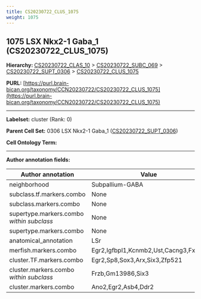 ```yaml
---
title: CS20230722_CLUS_1075
weight: 1075
---
```

## 1075 LSX Nkx2-1 Gaba_1 (CS20230722_CLUS_1075)
<b>Hierarchy: </b>
[CS20230722_CLAS_10](../CS20230722_CLAS_10) >
[CS20230722_SUBC_069](../CS20230722_SUBC_069) >
[CS20230722_SUPT_0306](../CS20230722_SUPT_0306) >
[CS20230722_CLUS_1075](../CS20230722_CLUS_1075)

**PURL:** [https://purl.brain-bican.org/taxonomy/CCN20230722/CS20230722_CLUS_1075](https://purl.brain-bican.org/taxonomy/CCN20230722/CS20230722_CLUS_1075)

---


**Labelset:** cluster (Rank: 0)

**Parent Cell Set:** 0306 LSX Nkx2-1 Gaba_1 ([CS20230722_SUPT_0306](../CS20230722_SUPT_0306))



**Cell Ontology Term:** 

[MARKER GENES.]: #


---

[TRANSFERRED ANNOTATIONS.]: #


[AUTHOR ANNOTATION FIELDS.]: #


**Author annotation fields:**

| Author annotation | Value |
|-------------------|-------|
|neighborhood|Subpallium-GABA|
|subclass.tf.markers.combo|None|
|subclass.markers.combo|None|
|supertype.markers.combo _within subclass_|None|
|supertype.markers.combo|None|
|anatomical_annotation|LSr|
|merfish.markers.combo|Egr2,Igfbpl1,Kcnmb2,Ust,Cacng3,Fxyd6|
|cluster.TF.markers.combo|Egr2,Sp8,Sox3,Arx,Six3,Zfp521|
|cluster.markers.combo _within subclass_|Frzb,Gm13986,Six3|
|cluster.markers.combo|Ano2,Egr2,Asb4,Ddr2|

